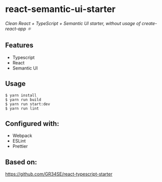 # react-semantic-ui-starter
###### Clean React + TypeScript + Semantic UI starter, without usage of create-react-app ⚛

## Features
- Typescript
- React
- Semantic UI

## Usage
```
$ yarn install
$ yarn run build
$ yarn run start:dev
$ yarn run lint
```

## Configured with:
- Webpack
- ESLint
- Prettier

## Based on:
https://github.com/GR34SE/react-typescript-starter